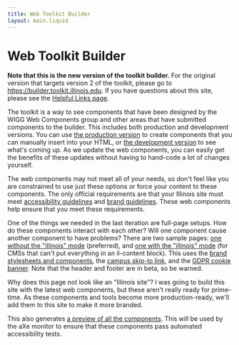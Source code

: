 ```yaml
---
title: Web Toolkit Builder
layout: main.liquid
---
```

# Web Toolkit Builder

**Note that this is the new version of the toolkit builder.** For the original version that targets version 2 of the toolkit, please go to https://builder.toolkit.illinois.edu. If you have questions about this site, please see the [Helpful Links page](/links/index.html).

The toolkit is a way to see components that have been designed by the WIGG Web Components group and other areas that have submitted components to the builder. This includes both production and development versions. You can use [the production version](/production_components/index.html) to create components that you can manually insert into your HTML, or [the development version](/development_components/index.html) to see what's coming up. As we update the web components, you can easily get the benefits of these updates without having to hand-code a lot of changes yourself. 

The web components may not meet all of your needs, so don't feel like you are constrained to use just these options or force your content to these components. The only official requirements are that your Illinois site must meet [accessibility guidelines](https://itaccessibility.illinois.edu/) and [brand guidelines](https://brand.illinois.edu/). These web components help ensure that you meet these requirements. 

One of the things we needed in the last iteration are full-page setups. How do these components interact with each other? Will one component cause another component to have problems? There are two sample pages: <a href="/sample_page/index.html">one without the "illinois" mode</a> (preferred), and <a href="/sample_page_mode/index.html">one with the "illinois" mode</a> (for CMSs that can't put everything in an il-content block). This uses the <a href="https://cdn.brand.illinois.edu/">brand stylesheets and components</a>, the <a href="https://accessibleit.disability.illinois.edu/tools/skipto/">campus skip-to link</a>, and the <a href="https://www.vpaa.uillinois.edu/cms/One.aspx?portalId=420456&pageId=1050467">GDPR cookie banner</a>. Note that the header and footer are in beta, so be warned. 

Why does this page not look like an "Illinois site"? I was going to build this site with the latest web components, but these aren't really ready for prime-time. As these components and tools become more production-ready, we'll add them to this site to make it more branded. 

This also generates <a href="/preview/index.html">a preview of all the components</a>. This will be used by the aXe monitor to ensure that these components pass automated accessibility tests. 
